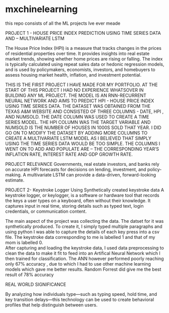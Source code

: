 # mxchinelearning
this repo consists of all the ML projects Ive ever meade

PROJECT 1 - HOUSE PRICE INDEX PREDICTION USING TIME SERIES DATA AND – MULTIVARIATE LSTM

The House Price Index (HPI) is a measure that tracks changes in the prices of residential properties over time. It provides insights into real estate market trends, showing whether home prices are rising or falling. The index is typically calculated using repeat sales data or hedonic regression models, and is used by policymakers, economists, investors, and homebuyers to assess housing market health, inflation, and investment potential. 

THIS IS THE FIRST PROJECT I HAVE MADE FOR MY PORTFOLIO. AT THE START OF THIS PROJECT I HAD NO EXPERIENCE WHATSOVER IN BUILDING ANY ML PROJECT. 
THE MODEL IS AN RNN-RECURRENT NEURAL NETWORK AND AIMS TO PREDICT HPI - HOUSE PRICE INDEX USING TIME SERIES DATA. THE DATASET WAS OBTAINED FROM THE TEXAS A&M WEBSITE AND CONSISTED OF THREE COLUMNS - DATE, HPI , AND NUMSOLD. THE DATE COLUMN WAS USED TO CREATE A TIME SERIES MODEL. THE HPI COLUMN WAS THE TARGET VARIABLE AND NUMSOLD IS THE NUMBER OF HOUSES IN 1000S SOLD THAT YEAR. I DID GO ON TO MODIFY THE DATASET BY ADDING MORE COLUMNS TO CREATE A MULTIVARIATE LSTM MODEL AS I BELIEVED THAT SIMPLY USING THE TIME SERIES DATA WOULD BE TOO SIMPLE. THE COLUMNS I WENT ON TO ADD AND POPULATE ARE – THE CORRESPONDING YEAR’S INFLATION RATE, INTEREST RATE AND GDP GROWTH RATE. 

PROJECT RELEVANCE
 Governments, real estate investors, and banks rely on accurate HPI forecasts for decisions on lending, investment, and policy-making. A multivariate LSTM can provide a data-driven, forward-looking estimate.

PROJECT 2- Keystroke Logger Using Synthetically created keystroke data 
A keystroke logger, or keylogger, is a software or hardware tool that records the keys a user types on a keyboard, often without their knowledge. It captures input in real time, storing details such as typed text, login credentials, or communication content. 

The main aspect of the project was  collecting the data. The datset for it was synthetically produced. To create it, I simply typed multiple paragraphs and using python I was able to capture the details of each key press into a csv file. The keystroke data corresponding to me is labelled 1 and that of my mom is labelled 0.  
After capturing and loading the keystroke data, I used data preprocessing to clean the data to make it fit to feed into an Artifical Neural Network which I then trained for classification. The ANN however performed poorly reaching only 67% accuracy , due to which I had to use other machine learning models which gave me better results. Random Forrest did give me the best result of 78% accuracy

REAL WORLD SIGNIFICANCE

By analyzing how individuals type—such as typing speed, hold time, and key transition delays—this technology can be used to create behavioral profiles that help distinguish between users. 
